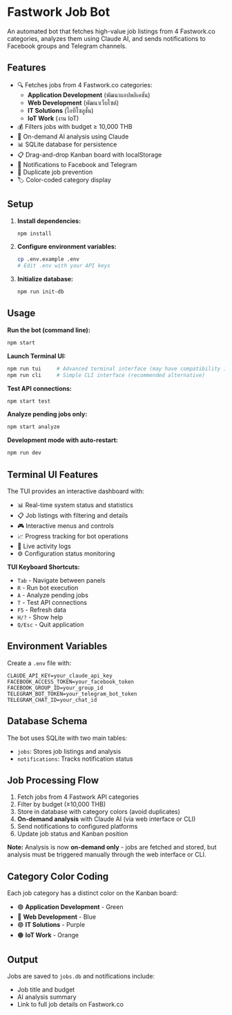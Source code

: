 # Fastwork Job Bot

An automated bot that fetches high-value job listings from 4 Fastwork.co categories, analyzes them using Claude AI, and sends notifications to Facebook groups and Telegram channels.

## Features

- 🔍 Fetches jobs from 4 Fastwork.co categories:
  - **Application Development** (พัฒนาแอปพลิเคชัน)
  - **Web Development** (พัฒนาเว็บไซต์)
  - **IT Solutions** (ไอทีโซลูชั่น)
  - **IoT Work** (งาน IoT)
- 💰 Filters jobs with budget ≥ 10,000 THB
- 🧠 On-demand AI analysis using Claude
- 📊 SQLite database for persistence
- 📋 Drag-and-drop Kanban board with localStorage
- 📢 Notifications to Facebook and Telegram
- 🔄 Duplicate job prevention
- 🏷️ Color-coded category display

## Setup

1. **Install dependencies:**
   ```bash
   npm install
   ```

2. **Configure environment variables:**
   ```bash
   cp .env.example .env
   # Edit .env with your API keys
   ```

3. **Initialize database:**
   ```bash
   npm run init-db
   ```

## Usage

**Run the bot (command line):**
```bash
npm start
```

**Launch Terminal UI:**
```bash
npm run tui     # Advanced terminal interface (may have compatibility issues)
npm run cli     # Simple CLI interface (recommended alternative)
```

**Test API connections:**
```bash
npm start test
```

**Analyze pending jobs only:**
```bash
npm start analyze
```

**Development mode with auto-restart:**
```bash
npm run dev
```

## Terminal UI Features

The TUI provides an interactive dashboard with:
- 📊 Real-time system status and statistics
- 📋 Job listings with filtering and details
- 🎮 Interactive menus and controls
- 📈 Progress tracking for bot operations
- 📱 Live activity logs
- ⚙️ Configuration status monitoring

**TUI Keyboard Shortcuts:**
- `Tab` - Navigate between panels
- `R` - Run bot execution
- `A` - Analyze pending jobs
- `T` - Test API connections
- `F5` - Refresh data
- `H/?` - Show help
- `Q/Esc` - Quit application

## Environment Variables

Create a `.env` file with:

```env
CLAUDE_API_KEY=your_claude_api_key
FACEBOOK_ACCESS_TOKEN=your_facebook_token
FACEBOOK_GROUP_ID=your_group_id
TELEGRAM_BOT_TOKEN=your_telegram_bot_token
TELEGRAM_CHAT_ID=your_chat_id
```

## Database Schema

The bot uses SQLite with two main tables:
- `jobs`: Stores job listings and analysis
- `notifications`: Tracks notification status

## Job Processing Flow

1. Fetch jobs from 4 Fastwork API categories
2. Filter by budget (≥10,000 THB)
3. Store in database with category colors (avoid duplicates)
4. **On-demand analysis** with Claude AI (via web interface or CLI)
5. Send notifications to configured platforms
6. Update job status and Kanban position

**Note:** Analysis is now **on-demand only** - jobs are fetched and stored, but analysis must be triggered manually through the web interface or CLI.

## Category Color Coding

Each job category has a distinct color on the Kanban board:
- 🟢 **Application Development** - Green
- 🔵 **Web Development** - Blue  
- 🟣 **IT Solutions** - Purple
- 🟠 **IoT Work** - Orange

## Output

Jobs are saved to `jobs.db` and notifications include:
- Job title and budget
- AI analysis summary
- Link to full job details on Fastwork.co